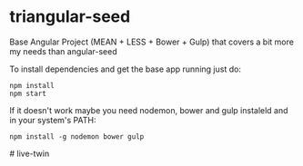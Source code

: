 # triangular-seed
Base Angular Project (MEAN + LESS + Bower + Gulp) that covers a bit more my needs than angular-seed

To install dependencies and get the base app running just do:
```
npm install
npm start
```

If it doesn't work maybe you need nodemon, bower and gulp instaleld and in your system's PATH:
```
npm install -g nodemon bower gulp
```
#   l i v e - t w i n  
 